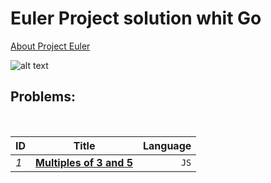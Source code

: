 # Euler Project solution whit Go


[About Project Euler ](https://projecteuler.net/about)

![alt text](https://projecteuler.net/images/clipart/euler_portrait.png "Euler")


## Problems: 
 <br>


|     ID        | Title                                                  | Language|
|---------------|:------------------------------------------------------:| -------:|
| *1*           | [**Multiples of 3 and 5** ](../master/euler-one/euler1.go)    |  `JS`   |
